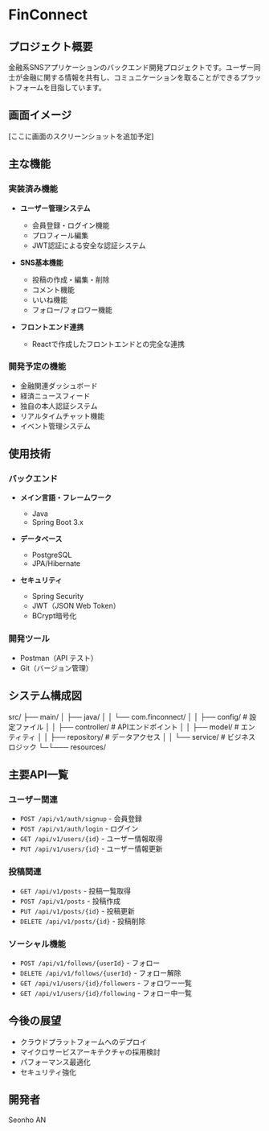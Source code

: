 # FinConnect

## プロジェクト概要
金融系SNSアプリケーションのバックエンド開発プロジェクトです。ユーザー同士が金融に関する情報を共有し、コミュニケーションを取ることができるプラットフォームを目指しています。

## 画面イメージ
[ここに画面のスクリーンショットを追加予定]

## 主な機能
### 実装済み機能
- **ユーザー管理システム**
  - 会員登録・ログイン機能
  - プロフィール編集
  - JWT認証による安全な認証システム
  
- **SNS基本機能**
  - 投稿の作成・編集・削除
  - コメント機能
  - いいね機能
  - フォロー/フォロワー機能

- **フロントエンド連携**
  - Reactで作成したフロントエンドとの完全な連携

### 開発予定の機能
- 金融関連ダッシュボード
- 経済ニュースフィード
- 独自の本人認証システム
- リアルタイムチャット機能
- イベント管理システム

## 使用技術

### バックエンド
- **メイン言語・フレームワーク**
  - Java
  - Spring Boot 3.x
  
- **データベース**
  - PostgreSQL
  - JPA/Hibernate

- **セキュリティ**
  - Spring Security
  - JWT（JSON Web Token）
  - BCrypt暗号化

### 開発ツール
- Postman（API テスト）
- Git（バージョン管理）

## システム構成図
src/
├── main/
│ ├── java/
│ │ └── com.finconnect/
│ │ ├── config/ # 設定ファイル
│ │ ├── controller/ # APIエンドポイント
│ │ ├── model/ # エンティティ
│ │ ├── repository/ # データアクセス
│ │ └── service/ # ビジネスロジック
└─└─── resources/


## 主要API一覧
### ユーザー関連
- `POST /api/v1/auth/signup` - 会員登録
- `POST /api/v1/auth/login` - ログイン
- `GET /api/v1/users/{id}` - ユーザー情報取得
- `PUT /api/v1/users/{id}` - ユーザー情報更新

### 投稿関連
- `GET /api/v1/posts` - 投稿一覧取得
- `POST /api/v1/posts` - 投稿作成
- `PUT /api/v1/posts/{id}` - 投稿更新
- `DELETE /api/v1/posts/{id}` - 投稿削除

### ソーシャル機能
- `POST /api/v1/follows/{userId}` - フォロー
- `DELETE /api/v1/follows/{userId}` - フォロー解除
- `GET /api/v1/users/{id}/followers` - フォロワー一覧
- `GET /api/v1/users/{id}/following` - フォロー中一覧

## 今後の展望
- クラウドプラットフォームへのデプロイ
- マイクロサービスアーキテクチャの採用検討
- パフォーマンス最適化
- セキュリティ強化

## 開発者
Seonho AN 
